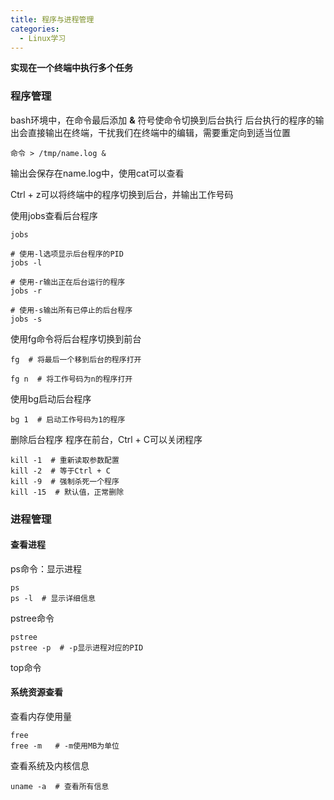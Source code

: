 ```yaml
---
title: 程序与进程管理
categories:
  - Linux学习
---
```


**实现在一个终端中执行多个任务**

### 程序管理

bash环境中，在命令最后添加 **&** 符号使命令切换到后台执行
后台执行的程序的输出会直接输出在终端，干扰我们在终端中的编辑，需要重定向到适当位置
```
命令 > /tmp/name.log &
```

输出会保存在name.log中，使用cat可以查看

Ctrl + z可以将终端中的程序切换到后台，并输出工作号码

使用jobs查看后台程序
```
jobs

# 使用-l选项显示后台程序的PID
jobs -l

# 使用-r输出正在后台运行的程序
jobs -r

# 使用-s输出所有已停止的后台程序
jobs -s
```

使用fg命令将后台程序切换到前台
```
fg  # 将最后一个移到后台的程序打开

fg n  # 将工作号码为n的程序打开
```

使用bg启动后台程序
```
bg 1  # 启动工作号码为1的程序
```

删除后台程序
程序在前台，Ctrl + C可以关闭程序
```
kill -1  # 重新读取参数配置
kill -2  # 等于Ctrl + C
kill -9  # 强制杀死一个程序
kill -15  # 默认值，正常删除
```


### 进程管理

#### 查看进程
ps命令：显示进程
```
ps
ps -l  # 显示详细信息
```
pstree命令
```
pstree
pstree -p  # -p显示进程对应的PID
```
top命令

#### 系统资源查看
查看内存使用量
```
free 
free -m   # -m使用MB为单位
```
查看系统及内核信息
```
uname -a  # 查看所有信息
```